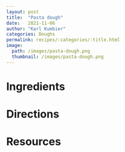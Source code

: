 ```yaml
---
layout: post
title:  "Pasta dough"
date:   2021-11-06
author: "Karl Kumbier"
categories: Doughs
permalink: recipes/:categories/:title.html
image:
  path: /images/pasta-dough.png
  thumbnail: /images/pasta-dough.png
---
```


# Ingredients

# Directions

# Resources
